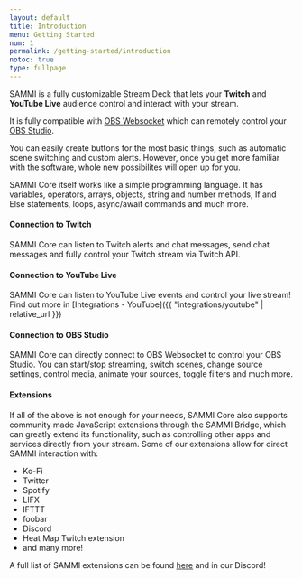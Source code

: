 ```yaml
---
layout: default
title: Introduction
menu: Getting Started
num: 1
permalink: /getting-started/introduction
notoc: true
type: fullpage
---
```


<p class="lb-lead">SAMMI is a fully customizable Stream Deck that lets your <b>Twitch</b> and <b>YouTube Live</b> audience control and interact with your stream. </p>

It is fully compatible with [OBS Websocket](https://obsproject.com/forum/resources/obs-websocket-remote-control-obs-studio-from-websockets.466/) which can remotely control your [OBS Studio](https://obsproject.com/).

You can easily create buttons for the most basic things, such as automatic scene switching and custom alerts. However, once you get more familiar with the software, whole new possibilites will open up for you. 

SAMMI Core itself works like a simple programming language. It has variables, operators, arrays, objects, string and number methods, If and Else statements, loops, async/await commands and much more.

#### Connection to Twitch

SAMMI Core can listen to Twitch alerts and chat messages, send chat messages and fully control your Twitch stream via Twitch API. 

#### Connection to YouTube Live

SAMMI Core can listen to YouTube Live events and control your live stream! Find out more in
[Integrations - YouTube]({{ "integrations/youtube" | relative_url }})

#### Connection to OBS Studio

SAMMI Core can directly connect to OBS Websocket to control your OBS Studio. You can start/stop streaming, switch scenes, change source settings, control media, animate your sources, toggle filters and much more. 

#### Extensions

If all of the above is not enough for your needs, SAMMI Core also supports community made JavaScript extensions through the SAMMI Bridge, which can greatly extend its functionality, such as controlling other apps and services directly from your stream. Some of our extensions allow for direct SAMMI interaction with:
- Ko-Fi
- Twitter
- Spotify
- LIFX
- IFTTT
- foobar
- Discord
- Heat Map Twitch extension
- and many more! 

A full list of SAMMI extensions can be found [here](https://sammi.solutions/extensions) and in our Discord! 

